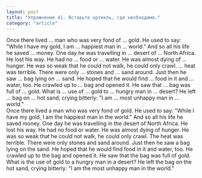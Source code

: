```yaml
---
layout: post
title: "Упражнение 41. Вставьте артикль, где необходимо."
category: "article"
---
```

<section class="question">
Once there lived ... man who was very fond of ... gold. He used to say: "While I have my gold, I am ... happiest man in ... world." And so all his life he saved ... money. One day he was travelling in ... desert of ... North Africa. He lost his way. He had no ... food or ... water. He was almost dying of ... hunger. He was so weak that he could not walk, he could only crawl. ... heat was terrible. There were only ... stones and ... sand around. Just then he saw ... bag lying on ... sand. He hoped that he would find ... food in it and ... water, too. He crawled up to ... bag and opened it. He saw that ... bag was full of ... gold. What is ... use of ... gold to ... hungry man in ... desert? He left ... bag on ... hot sand, crying bitterly: "I am ... most unhappy man in ... world."
</section>

<section class="answer">
Once there lived a man who was very fond of gold. He used to say: "While I have my gold, I am the happiest man in the world." And so all his life he saved money. One day he was travelling in the desert of North Africa. He lost his way. He had no food or water. He was almost dying of hunger. He was so weak that he could not walk, he could only crawl. The heat was terrible. There were only stones and sand around. Just then he saw a bag lying on the sand. He hoped that he would find food in it and water, too. He crawled up to the bag and opened it. He saw that the bag was full of gold. What is the use of gold to a hungry man in a desert? He left the bag on the hot sand, crying bitterly: "I am the most unhappy man in the world."
</section>
